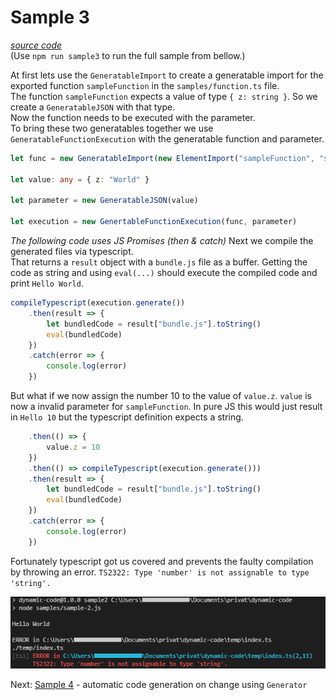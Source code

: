 # Sample 3

[*source code*](samples/sample-3.ts)  
(Use `npm run sample3` to run the full sample from bellow.)   

At first lets use the `GeneratableImport` to create a generatable import for the exported function `sampleFunction` in the `samples/function.ts` file.  
The function `sampleFunction` expects a value of type `{ z: string }`. So we create a `GeneratableJSON` with that type.  
Now the function needs to be executed with the parameter.  
To bring these two generatables together we use `GeneratableFunctionExecution` with the generatable function and parameter.

```typescript
let func = new GeneratableImport(new ElementImport("sampleFunction", "samples/function"))

let value: any = { z: "World" }

let parameter = new GeneratableJSON(value)

let execution = new GenertableFunctionExecution(func, parameter)
```

*The following code uses JS Promises (then & catch)*
Next we compile the generated files via typescript.  
That returns a `result` object with a `bundle.js` file as a buffer.
Getting the code as string and using `eval(...)` should execute the compiled code and print `Hello World`.

```typescript
compileTypescript(execution.generate())
    .then(result => {
        let bundledCode = result["bundle.js"].toString()
        eval(bundledCode)
    })
    .catch(error => {
        console.log(error)
    })
```

But what if we now assign the number 10 to the value of `value.z`. `value` is now a invalid parameter for `sampleFunction`.
In pure JS this would just result in `Hello 10` but the typescript definition expects a string.

```typescript
    .then(() => {
        value.z = 10
    })
    .then(() => compileTypescript(execution.generate()))
    .then(result => {
        let bundledCode = result["bundle.js"].toString()
        eval(bundledCode)
    })
    .catch(error => {
        console.log(error)
    })
```

Fortunately typescript got us covered and prevents the faulty compilation by throwing an error.
`TS2322: Type 'number' is not assignable to type 'string'.`

![image of typescript error](sample-3-image.png)

Next: [Sample 4](sample-4.md) - automatic code generation on change using `Generator`